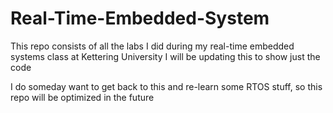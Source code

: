 # Real-Time-Embedded-System

This repo consists of all the labs I did during my real-time embedded systems class at Kettering University
I will be updating this to show just the code

I do someday want to get back to this and re-learn some RTOS stuff, so this repo will be optimized in the future
